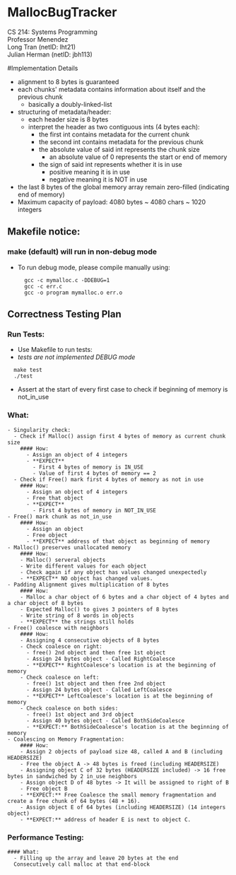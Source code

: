 # MallocBugTracker
CS 214: Systems Programming  
Professor Menendez  
Long Tran (netID: lht21)  
Julian Herman (netID: jbh113)  

#Implementation Details

- alignment to 8 bytes is guaranteed
- each chunks' metadata contains information about itself and the previous chunk
  - basically a doubly-linked-list
- structuring of metadata/header:
  - each header size is 8 bytes
  - interpret the header as two contiguous ints (4 bytes each):
    - the first int contains metadata for the current chunk
    - the second int contains metadata for the previous chunk
    - the absolute value of said int represents the chunk size
      - an absolute value of 0 represents the start or end of memory
    - the sign of said int represents whether it is in use  
      - positive meaning it is in use
      - negative meaning it is NOT in use
- the last 8 bytes of the global memory array remain zero-filled (indicating end of memory)
- Maximum capacity of payload: 4080 bytes ~ 4080 chars ~ 1020 integers

## Makefile notice:
  ### make (default) will run in non-debug mode
  - To run debug mode, please compile manually using:
      ```
        gcc -c mymalloc.c -DDEBUG=1
        gcc -c err.c
        gcc -o program mymalloc.o err.o
      ```

## Correctness Testing Plan
  ### Run Tests:
  - Use Makefile to run tests:
  - *tests are not implemented DEBUG mode*
  ```
    make test
    ./test
  ```

  - Assert at the start of every first case to check if beginning of memory is not_in_use


  ### What:
    - Singularity check:
      - Check if Malloc() assign first 4 bytes of memory as current chunk size
        #### How:
          - Assign an object of 4 integers
          - **EXPECT** 
            - First 4 bytes of memory is IN_USE
            - Value of first 4 bytes of memory == 2
      - Check if Free() mark first 4 bytes of memory as not in use
        #### How: 
          - Assign an object of 4 integers
          - Free that object
          - **EXPECT**
            - First 4 bytes of memory in NOT_IN_USE
    - Free() mark chunk as not_in_use
        #### How:
          - Assign an object
          - Free object
          - **EXPECT** address of that object as beginning of memory
    - Malloc() preserves unallocated memory
        #### How:
        - Malloc() serveral objects
        - Write different values for each object
        - Check again if any object has values changed unexpectedly
        - **EXPECT** NO object has changed values.
    - Padding Alignment gives multiplication of 8 bytes
        #### How:
        - Malloc a char object of 6 bytes and a char object of 4 bytes and a char object of 8 bytes
        - Expected Malloc() to gives 3 pointers of 8 bytes
        - Write string of 8 words in objects
        - **EXPECT** the strings still holds
    - Free() coalesce with neighbors
        #### How:
        - Assigning 4 consecutive objects of 8 bytes
        - Check coalesce on right:
          - free() 2nd object and then free 1st object
          - Assign 24 bytes object - Called RightCoalesce
          - **EXPECT** RightCoalesce's location is at the beginning of memory
        - Check coalesce on left:
          - free() 1st object and then free 2nd object
          - Assign 24 bytes object - Called LeftCoalesce
          - **EXPECT** LeftCoalesce's location is at the beginning of memory 
        - Check coalesce on both sides:
          - free() 1st object and 3rd object
          - Assign 40 bytes object - Called BothSideCoalesce
          - **EXPECT:** BothSideCoalesce's location is at the beginning of memory  
    - Coalescing on Memory Fragmentation:
        #### How:
        - Assign 2 objects of payload size 48, called A and B (including HEADERSIZE) 
        - Free the object A -> 48 bytes is freed (including HEADERSIZE)
        - Assigning object C of 32 bytes (HEADERSIZE included) -> 16 free bytes in sandwiched by 2 in_use neighbors
        - Assign object D of 48 bytes -> It will be assigned to right of B
        - Free object B 
        - **EXPECT:** Free Coalesce the small memory fragmentation and create a free chunk of 64 bytes (48 + 16).
        - Assign object E of 64 bytes (including HEADERSIZE) (14 integers object)
        - **EXPECT:** address of header E is next to object C.

  ### Performance Testing: 
    #### What:  
      - Filling up the array and leave 20 bytes at the end
      Consecutively call malloc at that end-block
